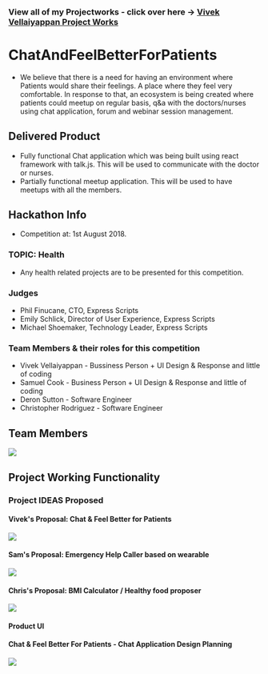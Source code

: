 ### View all of my Projectworks - click over here -> [Vivek Vellaiyappan Project Works](https://github.com/vivekVells/VivekVellaiyappanProjectWorks)

# ChatAndFeelBetterForPatients 
- We believe that there is a need for having an environment where Patients would share their feelings. A place where they feel very comfortable. In response to that, an ecosystem is being created where patients could meetup on regular basis, q&a with the doctors/nurses using chat application, forum and webinar session management.

## Delivered Product
- Fully functional Chat application which was being built using react framework with talk.js. This will be used to communicate with the doctor or nurses.
- Partially functional meetup application. This will be used to have meetups with all the members.

## Hackathon Info
- Competition at: 1st August 2018. 
### TOPIC: Health
- Any health related projects are to be presented for this competition. 
### Judges
- Phil Finucane, CTO, Express Scripts
- Emily Schlick, Director of User Experience, Express Scripts
- Michael Shoemaker, Technology Leader, Express Scripts

### Team Members & their roles for this competition
- Vivek Vellaiyappan - Bussiness Person + UI Design & Response and little of coding
- Samuel Cook - Business Person + UI Design & Response and little of coding
- Deron Sutton - Software Engineer
- Christopher Rodriguez - Software Engineer

## Team Members
![](https://github.com/vivekVells/ChatAndFeelBetterForPatients/blob/master/Demo/Team%20Members.jpeg)
## Project Working Functionality
### Project IDEAS Proposed
#### Vivek's Proposal: Chat & Feel Better for Patients
![](https://github.com/vivekVells/ChatAndFeelBetterForPatients/blob/master/Demo/Vivek's%20Product%20Proposal.jpeg)
#### Sam's Proposal: Emergency Help Caller based on wearable
![](https://github.com/vivekVells/ChatAndFeelBetterForPatients/blob/master/Demo/Sam's%20Product%20Proposal.jpeg)
#### Chris's Proposal: BMI Calculator / Healthy food proposer
![](https://github.com/vivekVells/ChatAndFeelBetterForPatients/blob/master/Demo/Chris's%20Product%20Proposal.jpeg)

#### Product UI
#### Chat & Feel Better For Patients - Chat Application Design Planning
![](https://github.com/vivekVells/ChatAndFeelBetterForPatients/blob/master/Demo/Chat%20Application%20Design.jpeg)

